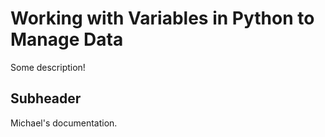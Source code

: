 # Working with Variables in Python to Manage Data

Some description!

## Subheader

Michael's documentation.